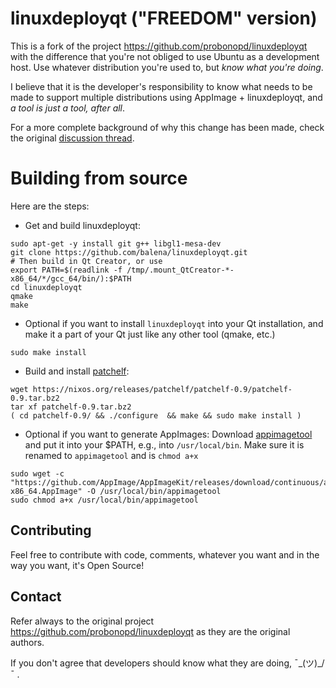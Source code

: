 # linuxdeployqt ("FREEDOM" version)

This is a fork of the project https://github.com/probonopd/linuxdeployqt with the difference that you're not obliged to use Ubuntu as a development host. Use whatever distribution you're used to, but _know what you're doing_.

I believe that it is the developer's responsibility to know what needs to be made to support multiple distributions using AppImage + linuxdeployqt, and *a tool is just a tool, after all*.

For a more complete background of why this change has been made, check the original [discussion thread](https://github.com/probonopd/linuxdeployqt/issues/340).

# Building from source

Here are the steps:

* Get and build linuxdeployqt:

```
sudo apt-get -y install git g++ libgl1-mesa-dev
git clone https://github.com/balena/linuxdeployqt.git
# Then build in Qt Creator, or use
export PATH=$(readlink -f /tmp/.mount_QtCreator-*-x86_64/*/gcc_64/bin/):$PATH
cd linuxdeployqt
qmake
make
```

* Optional if you want to install `linuxdeployqt` into your Qt installation, and make it a part of your Qt just like any other tool (qmake, etc.)

```
sudo make install
```

* Build and install [patchelf](https://nixos.org/patchelf.html):

```
wget https://nixos.org/releases/patchelf/patchelf-0.9/patchelf-0.9.tar.bz2
tar xf patchelf-0.9.tar.bz2
( cd patchelf-0.9/ && ./configure  && make && sudo make install )
```

* Optional if you want to generate AppImages: Download [appimagetool](https://github.com/AppImage/AppImageKit/releases) and put it into your $PATH, e.g., into `/usr/local/bin`. Make sure it is renamed to `appimagetool` and is `chmod a+x`

```
sudo wget -c "https://github.com/AppImage/AppImageKit/releases/download/continuous/appimagetool-x86_64.AppImage" -O /usr/local/bin/appimagetool
sudo chmod a+x /usr/local/bin/appimagetool
```

## Contributing

Feel free to contribute with code, comments, whatever you want and in the way you want, it's Open Source!

## Contact

Refer always to the original project https://github.com/probonopd/linuxdeployqt as they are the original authors.

If you don't agree that developers should know what they are doing, ¯\_(ツ)_/¯ .
